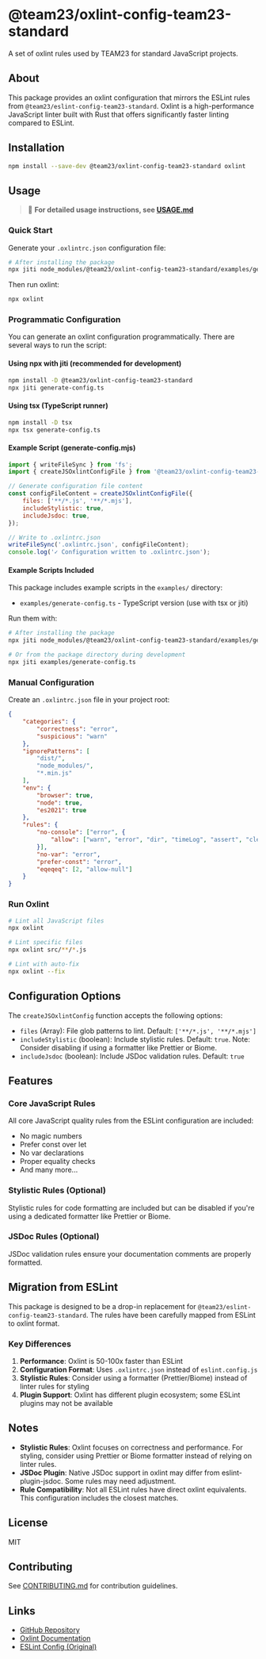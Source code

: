 # @team23/oxlint-config-team23-standard

A set of oxlint rules used by TEAM23 for standard JavaScript projects.

## About

This package provides an oxlint configuration that mirrors the ESLint rules from `@team23/eslint-config-team23-standard`. Oxlint is a high-performance JavaScript linter built with Rust that offers significantly faster linting compared to ESLint.

## Installation

```bash
npm install --save-dev @team23/oxlint-config-team23-standard oxlint
```

## Usage

> 📖 **For detailed usage instructions, see [USAGE.md](./USAGE.md)**

### Quick Start

Generate your `.oxlintrc.json` configuration file:

```bash
# After installing the package
npx jiti node_modules/@team23/oxlint-config-team23-standard/examples/generate-config.ts
```

Then run oxlint:

```bash
npx oxlint
```

### Programmatic Configuration

You can generate an oxlint configuration programmatically. There are several ways to run the script:

#### Using npx with jiti (recommended for development)

```bash
npm install -D @team23/oxlint-config-team23-standard
npx jiti generate-config.ts
```

#### Using tsx (TypeScript runner)

```bash
npm install -D tsx
npx tsx generate-config.ts
```

#### Example Script (generate-config.mjs)

```javascript
import { writeFileSync } from 'fs';
import { createJSOxlintConfigFile } from '@team23/oxlint-config-team23-standard';

// Generate configuration file content
const configFileContent = createJSOxlintConfigFile({
    files: ['**/*.js', '**/*.mjs'],
    includeStylistic: true,
    includeJsdoc: true,
});

// Write to .oxlintrc.json
writeFileSync('.oxlintrc.json', configFileContent);
console.log('✓ Configuration written to .oxlintrc.json');
```

#### Example Scripts Included

This package includes example scripts in the `examples/` directory:

- `examples/generate-config.ts` - TypeScript version (use with tsx or jiti)

Run them with:

```bash
# After installing the package
npx jiti node_modules/@team23/oxlint-config-team23-standard/examples/generate-config.ts

# Or from the package directory during development
npx jiti examples/generate-config.ts
```

### Manual Configuration

Create an `.oxlintrc.json` file in your project root:

```json
{
    "categories": {
        "correctness": "error",
        "suspicious": "warn"
    },
    "ignorePatterns": [
        "dist/",
        "node_modules/",
        "*.min.js"
    ],
    "env": {
        "browser": true,
        "node": true,
        "es2021": true
    },
    "rules": {
        "no-console": ["error", {
            "allow": ["warn", "error", "dir", "timeLog", "assert", "clear", "count", "countReset", "group", "groupEnd", "table", "dirxml", "groupCollapsed", "Console", "profile", "profileEnd", "timeStamp"]
        }],
        "no-var": "error",
        "prefer-const": "error",
        "eqeqeq": [2, "allow-null"]
    }
}
```

### Run Oxlint

```bash
# Lint all JavaScript files
npx oxlint

# Lint specific files
npx oxlint src/**/*.js

# Lint with auto-fix
npx oxlint --fix
```

## Configuration Options

The `createJSOxlintConfig` function accepts the following options:

- `files` (Array<string>): File glob patterns to lint. Default: `['**/*.js', '**/*.mjs']`
- `includeStylistic` (boolean): Include stylistic rules. Default: `true`. Note: Consider disabling if using a formatter like Prettier or Biome.
- `includeJsdoc` (boolean): Include JSDoc validation rules. Default: `true`

## Features

### Core JavaScript Rules

All core JavaScript quality rules from the ESLint configuration are included:
- No magic numbers
- Prefer const over let
- No var declarations
- Proper equality checks
- And many more...

### Stylistic Rules (Optional)

Stylistic rules for code formatting are included but can be disabled if you're using a dedicated formatter like Prettier or Biome.

### JSDoc Rules (Optional)

JSDoc validation rules ensure your documentation comments are properly formatted.

## Migration from ESLint

This package is designed to be a drop-in replacement for `@team23/eslint-config-team23-standard`. The rules have been carefully mapped from ESLint to oxlint format.

### Key Differences

1. **Performance**: Oxlint is 50-100x faster than ESLint
2. **Configuration Format**: Uses `.oxlintrc.json` instead of `eslint.config.js`
3. **Stylistic Rules**: Consider using a formatter (Prettier/Biome) instead of linter rules for styling
4. **Plugin Support**: Oxlint has different plugin ecosystem; some ESLint plugins may not be available

## Notes

- **Stylistic Rules**: Oxlint focuses on correctness and performance. For styling, consider using Prettier or Biome formatter instead of relying on linter rules.
- **JSDoc Plugin**: Native JSDoc support in oxlint may differ from eslint-plugin-jsdoc. Some rules may need adjustment.
- **Rule Compatibility**: Not all ESLint rules have direct oxlint equivalents. This configuration includes the closest matches.

## License

MIT

## Contributing

See [CONTRIBUTING.md](../../CONTRIBUTING.md) for contribution guidelines.

## Links

- [GitHub Repository](https://github.com/team23/style-guide)
- [Oxlint Documentation](https://oxc.rs/docs/guide/usage/linter)
- [ESLint Config (Original)](https://github.com/team23/style-guide/tree/main/libs/java-script)
